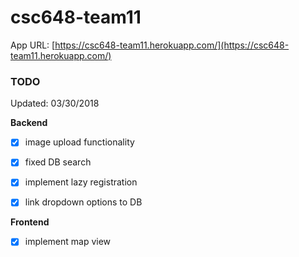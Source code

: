 # csc648-team11

App URL: [https://csc648-team11.herokuapp.com/](https://csc648-team11.herokuapp.com/)

### TODO
Updated: 03/30/2018

**Backend**
- [x] image upload functionality  
- [x] fixed DB search
- [x] implement lazy registration
- [x] link dropdown options to DB


**Frontend**
- [x] implement map view
